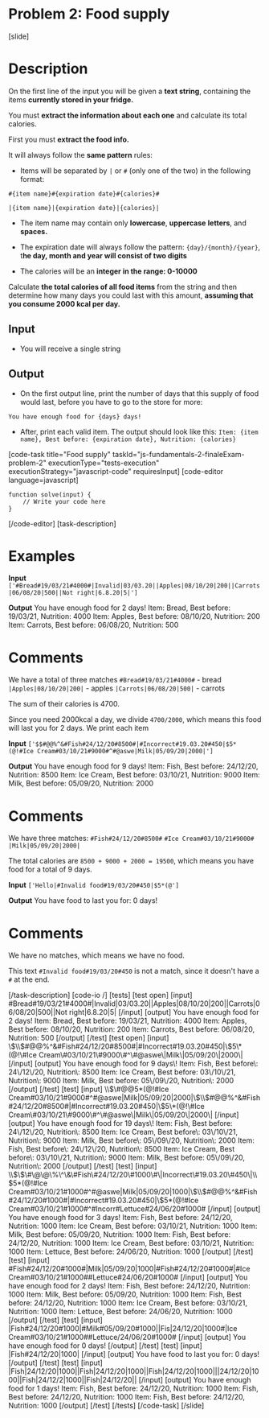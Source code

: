 # Problem 2: Food supply

[slide]
# Description

On the first line of the input you will be given a **text string**, containing the items **currently stored in your fridge.**

You must **extract the information about each one** and calculate its total calories.

First you must **extract the food info.** 

It will always follow the **same pattern** rules:

* Items will be separated by `|` or `#` (only one of the two) in the following format: 

`#{item name}#{expiration date}#{calories}#`

`|{item name}|{expiration date}|{calories}|`

* The item name may contain only **lowercase**, **uppercase** **letters**, and **spaces.**

* The expiration date will always follow the pattern: `{day}/{month}/{year}`, t**he day, month and year will consist of two digits**

* The calories will be an **integer in the range: 0-10000**

Calculate **the total calories of all food items** from the string and then determine how many days you could last with this amount, **assuming that you consume 2000 kcal per day.**

## Input

* You will receive a single string

## Output

- On the first output line, print the number of days that this supply of food would last, before you have to go to the store for more:

`You have enough food for {days} days!`

   - After, print each valid item. 
   The output should look like this:
`Item: {item name}, Best before: {expiration date}, Nutrition: {calories}`

[code-task title="Food supply" taskId="js-fundamentals-2-finaleExam-problem-2" executionType="tests-execution" executionStrategy="javascript-code" requiresInput]
[code-editor language=javascript]
```
function solve(input) {
	// Write your code here
}
```
[/code-editor]
[task-description]

# Examples
 **Input** 
`['#Bread#19/03/21#4000#|Invalid|03/03.20||Apples|08/10/20|200||Carrots|06/08/20|500||Not right|6.8.20|5|']`

**Output**
You have enough food for 2 days\!
Item: Bread, Best before: 19\/03\/21, Nutrition: 4000
Item: Apples, Best before: 08\/10\/20, Nutrition: 200
Item: Carrots, Best before: 06\/08\/20, Nutrition: 500

# Comments
We have a total of three matches
`#Bread#19/03/21#4000#` - bread
`|Apples|08/10/20|200|` - apples
`|Carrots|06/08/20|500|` - carrots

The sum of their calories is 4700. 

Since you need 2000kcal a day, we divide `4700/2000`, which means this food will last you for 2 days.
We print each item

**Input** 
`['$$#@@%^&#Fish#24/12/20#8500#|#Incorrect#19.03.20#450|$5*(@!#Ice Cream#03/10/21#9000#^#@aswe|Milk|05/09/20|2000|']`

**Output**
You have enough food for 9 days\!
Item: Fish, Best before: 24\/12\/20, Nutrition: 8500
Item: Ice Cream, Best before: 03\/10\/21, Nutrition: 9000
Item: Milk, Best before: 05\/09\/20, Nutrition: 2000

# Comments
We have three matches:
`#Fish#24/12/20#8500#`
`#Ice Cream#03/10/21#9000#`
`|Milk|05/09/20|2000|`

The total calories are `8500 + 9000 + 2000 = 19500`, which means you have food for a total of 9 days.

**Input** 
`['Hello|#Invalid food#19/03/20#450|$5*(@']`

**Output**
You have food to last you for: 0 days!

# Comments
We have no matches, which means we have no food.

This text `#Invalid food#19/03/20#450` is not a match, since it doesn't have a `#` at the end.

[/task-description]
[code-io /]
[tests]
[test open]
[input]
\#Bread\#19/03/21\#4000\#\|Invalid\|03/03.20\|\|Apples\|08/10/20\|200\|\|Carrots\|06/08/20\|500\|\|Not right\|6.8.20\|5\|
[/input]
[output]
You have enough food for 2 days\!
Item: Bread, Best before: 19\/03\/21, Nutrition\: 4000
Item: Apples, Best before: 08\/10\/20, Nutrition\: 200
Item: Carrots, Best before: 06\/08\/20, Nutrition\: 500
[/output]
[/test]
[test open]
[input]
\\$\\$\#\@\@\%\^\&\#Fish\#24/12/20\#8500\#\|\#Incorrect\#19.03.20\#450\|\\$5\*(@!\#Ice Cream\#03/10/21\#9000\#^\#@aswe\|Milk\|05/09/20\|2000\|
[/input]
[output]
You have enough food for 9 days\!
Item: Fish, Best before\: 24\/12\/20, Nutrition\: 8500
Item: Ice Cream, Best before: 03\/10\/21, Nutrition\: 9000
Item: Milk, Best before: 05\/09\/20, Nutrition\: 2000
[/output]
[/test]
[test]
[input]
\\$\\$\#@@%^&\#Fish\#24/12/20\#8500\#\|\#Incorrect\#19.03.20\#450\|\\$5\*(@!\#Ice Cream\#03/10/21\#9000\#^\#@aswe\|Milk\|05/09/20\|2000\|\\$\\$\#@@%^&\#Fish\#24/12/20\#8500\#\|\#Incorrect\#19.03.20\#450\|\\$5\*(@!\#Ice Cream\#03/10/21\#9000\#^\#@aswe\|Milk\|05/09/20\|2000\|
[/input]
[output]
You have enough food for 19 days\!
Item: Fish, Best before: 24\/12\/20, Nutrition\: 8500
Item: Ice Cream, Best before\: 03\/10\/21, Nutrition\: 9000
Item: Milk, Best before\: 05\/09\/20, Nutrition\: 2000
Item: Fish, Best before\: 24\/12\/20, Nutrition\: 8500
Item: Ice Cream, Best before\: 03\/10\/21, Nutrition\: 9000
Item: Milk, Best before: 05\/09\/20, Nutrition\: 2000
[/output]
[/test]
[test]
[input]
\\$\\$\#\@\@\%\^\&\#Fish\#24/12/20\#1000\#\|Incorrect\#19.03.20\#450\|\\$5\*(@!\#Ice Cream\#03/10/21\#1000\#^\#\@aswe\|Milk\|05/09/20\|1000\|\\$\\$\#\@\@\%\^\&\#Fish\#24/12/20\#1000\#\|\#Incorrect\#19.03.20\#450\|\\$5\*\(\@\!\#Ice Cream\#03/10/21\#1000\#\^\#Incorr\#Lettuce\#24\/06\/20\#1000\#
[/input]
[output]
You have enough food for 3 days\!
Item: Fish, Best before\: 24\/12\/20, Nutrition\: 1000
Item: Ice Cream, Best before\: 03\/10\/21, Nutrition\: 1000
Item: Milk, Best before\: 05\/09\/20, Nutrition\: 1000
Item: Fish, Best before\: 24\/12\/20, Nutrition\: 1000
Item: Ice Cream, Best before\: 03\/10\/21, Nutrition\: 1000
Item: Lettuce, Best before\: 24\/06\/20, Nutrition\: 1000
[/output]
[/test]
[test]
[input]
\#Fish\#24/12/20\#1000\#\|Milk\|05/09/20\|1000\|\#Fish\#24/12/20\#1000\#\|\#Ice Cream\#03/10/21\#1000\#\#Lettuce\#24/06/20\#1000\#
[/input]
[output]
You have enough food for 2 days\!
Item: Fish, Best before\: 24\/12\/20, Nutrition\: 1000
Item: Milk, Best before\: 05\/09\/20, Nutrition\: 1000
Item: Fish, Best before\: 24\/12\/20, Nutrition\: 1000
Item: Ice Cream, Best before\: 03/10/21, Nutrition\: 1000
Item: Lettuce, Best before\: 24\/06\/20, Nutrition\: 1000
[/output]
[/test]
[test]
[input]
\|Fish\#24/12/20\#1000\|\#Milk\#05/09/20\#1000\|\|Fis\|24/12/20\|1000\#\|Ice Cream\#03/10/21\#1000\#\#Lettuce\/24\/06\/20\#1000\#
[/input]
[output]
You have enough food for 0 days\!
[/output]
[/test]
[test]
[input]
\|Fish\#24/12/20\|1000\|
[/input]
[output]
You have food to last you for\: 0 days\!
[/output]
[/test]
[test]
[input]
\|Fish\|24/12/20\|1000\|\|Fish\|24/12/20\|1000\|\|Fish\|24/12/20\|1000\|\|\|24/12/20\|1000\|\|Fish\|24/12/2\|1000\|\|Fish\|24/12/20\|\|
[/input]
[output]
You have enough food for 1 days\!
Item: Fish, Best before\: 24\/12\/20, Nutrition\: 1000
Item: Fish, Best before\: 24\/12\/20, Nutrition\: 1000
Item: Fish, Best before\: 24\/12\/20, Nutrition\: 1000
[/output]
[/test]
[/tests]
[/code-task]
[/slide]
